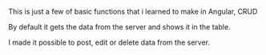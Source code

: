 This is just a few of basic functions that i learned to make in Angular, CRUD

By default it gets the data from the server and shows it in the table.

I made it possible to post, edit or delete data from the server.
